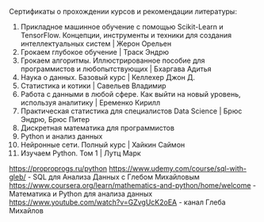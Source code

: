 Сертификаты о прохождении курсов и рекомендации литературы:


01. Прикладное машинное обучение с помощью Scikit-Learn и TensorFlow. Концепции, инструменты и техники для создания интеллектуальных систем | Жерон Орельен
02. Грокаем глубокое обучение | Траск Эндрю
03. Грокаем алгоритмы. Иллюстрированное пособие для программистов и любопытствующих | Бхаргава Адитья
04. Наука о данных. Базовый курс | Келлехер Джон Д.
05. Статистика и котики | Савельев Владимир
06. Работа с данными в любой сфере. Как выйти на новый уровень, используя аналитику | Еременко Кирилл
07. Практическая статистика для специалистов Data Science | Брюс Эндрю, Брюс Питер
08. Дискретная математика для программистов
09. Python и анализ данных
10. Нейронные сети. Полный курс | Хайкин Саймон
11. Изучаем Python. Том 1 | Лутц Марк

https://proproprogs.ru/python
https://www.udemy.com/course/sql-with-gleb/ - SQL для Анализа Данных с Глебом Михайловым
https://www.coursera.org/learn/mathematics-and-python/home/welcome - Математика и Python для анализа данных
https://www.youtube.com/watch?v=GZvgUcK2oEA - канал Глеба Михайлов